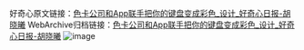 好奇心原文链接：[色卡公司和App联手把你的键盘变成彩色_设计_好奇心日报-胡晓曦](https://www.qdaily.com/articles/3673.html)
WebArchive归档链接：[色卡公司和App联手把你的键盘变成彩色_设计_好奇心日报-胡晓曦](http://web.archive.org/web/20160516195756/http://www.qdaily.com:80/articles/3673.html)
![image](http://ww3.sinaimg.cn/large/007d5XDply1g3vcxvlgikj30u04uy4qp)